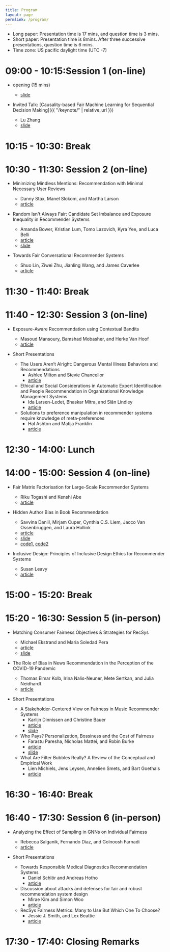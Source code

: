 ```yaml
---
title: Program
layout: page
permlink: /program/
---
```


- Long paper: Presentation time is 17 mins, and question time is 3 mins.
- Short paper: Presentation time is 8mins. After three successive presentations, question time is 6 mins.
- Time zone: US pacific daylight time (UTC -7)

# 09:00 - 10:15:Session 1 (on-line)

*  opening (15 mins)
	* [slide](welcom.pdf)

* Invited Talk: [Causality-based Fair Machine Learning for Sequential Decision Making]({{ "/keynote/" | relative_url }})
	* Lu Zhang
	* [slide](slide-zhang.pdf)

# 10:15 - 10:30: Break

# 10:30 - 11:30: Session 2 (on-line)

* Minimizing Mindless Mentions: Recommendation with Minimal Necessary User Reviews
	* Danny Stax, Manel Slokom, and Martha Larson
	* [article](https://arxiv.org/abs/2208.03242)

* Random Isn't Always Fair: Candidate Set Imbalance and Exposure Inequality in Recommender Systems
	* Amanda Bower, Kristian Lum, Tomo Lazovich, Kyra Yee, and Luca Belli
	* [article](https://arxiv.org/abs/2209.05000)
	* [slide](slide-bower.pdf)

* Towards Fair Conversational Recommender Systems
	* Shuo Lin, Ziwei Zhu, Jianling Wang, and James Caverlee
	* [article](https://arxiv.org/abs/2208.03854)

# 11:30 - 11:40: Break

# 11:40 - 12:30: Session 3 (on-line)

* Exposure-Aware Recommendation using Contextual Bandits
	* Masoud Mansoury, Bamshad Mobasher, and Herke Van Hoof
	* [article](https://arxiv.org/abs/2209.01665)

* Short Presentations
	* The Users Aren’t Alright: Dangerous Mental Illness Behaviors and Recommendations
		* Ashlee Milton and Stevie Chancellor
		* [article](https://arxiv.org/abs/2209.03941)
	* Ethical and Social Considerations in Automatic Expert Identification and People Recommendation in Organizational Knowledge Management Systems
		* Ida Larsen-Ledet, Bhaskar Mitra, and Siân Lindley
		* [article](https://arxiv.org/abs/2209.03819)
	* Solutions to preference manipulation in recommender systems require knowledge of meta-preferences
		* Hal Ashton and Matija Franklin
		* [article](https://arxiv.org/abs/2209.11801)

# 12:30 - 14:00: Lunch

# 14:00 - 15:00: Session 4 (on-line)

* Fair Matrix Factorisation for Large-Scale Recommender Systems
	* Riku Togashi and Kenshi Abe
	* [article](https://arxiv.org/abs/2209.04394)

* Hidden Author Bias in Book Recommendation
	* Savvina Daniil, Mirjam Cuper, Cynthia C.S. Liem, Jacco Van Ossenbruggen, and Laura Hollink
	* [article](https://arxiv.org/abs/2209.00371)
	* [slide](https://docs.google.com/presentation/d/1NBEHZEH8mYv7r88vRN7bG0EfpXpwHvh5llyz6Alnguk/edit?usp=sharing)
	* [code1](https://github.com/SavvinaDaniil/EnrichBookCrossing), [code2](https://github.com/SavvinaDaniil/BiasInRecommendation)

* Inclusive Design: Principles of Inclusive Design Ethics for Recommender Systems
	* Susan Leavy
	* [article](https://drive.google.com/file/d/1Z8cgNJwqHuuWdoFXYmNjJNLf09n0M5RG/view?usp=sharing)

# 15:00 - 15:20: Break

# 15:20 - 16:30: Session 5 (in-person)

* Matching Consumer Fairness Objectives & Strategies for RecSys
	* Michael Ekstrand and Maria Soledad Pera
	* [article](https://arxiv.org/abs/2209.02662)
	* [slide](https://md.ekstrandom.net/pubs/facctrec-matching)

* The Role of Bias in News Recommendation in the Perception of the COVID-19 Pandemic
	* Thomas Elmar Kolb, Irina Nalis-Neuner, Mete Sertkan, and Julia Neidhardt
	* [article](https://arxiv.org/abs/2209.07608)

* Short Presentations
	* A Stakeholder-Centered View on Fairness in Music Recommender Systems
		* Karlijn Dinnissen and Christine Bauer
		* [article](https://arxiv.org/abs/2209.06126)
		* [slide](slide-dinnissen.pdf)
	* Who Pays? Personalization, Bossiness and the Cost of Fairness
		* Farastu Paresha, Nicholas Mattei, and Robin Burke
		* [article](https://arxiv.org/abs/2209.04043)
		* [slide](slide-farastu.pdf)
	* What Are Filter Bubbles Really? A Review of the Conceptual and Empirical Work
		* Lien Michiels, Jens Leysen, Annelien Smets, and Bart Goethals
		* [article](http://adrem.uantwerpen.be//bibrem/pubs/bubbles.pdf)

# 16:30 - 16:40: Break

# 16:40 - 17:30: Session 6 (in-person)

* Analyzing the Effect of Sampling in GNNs on Individual Fairness
	* Rebecca Salganik, Fernando Diaz, and Golnoosh Farnadi
	* [article](https://arxiv.org/abs/2209.03904)

* Short Presentations
	* Towards Responsible Medical Diagnostics Recommendation Systems
		* Daniel Schlör and Andreas Hotho
		* [article](https://arxiv.org/abs/2209.03760)
	* Discussion about attacks and defenses for fair and robust recommendation system design
		* Mirae Kim and Simon Woo
		* [article](https://www.researchgate.net/publication/363432484_Discussion_about_Attacks_and_Defenses_for_Fair_and_Robust_Recommendation_System_Design)
	* RecSys Fairness Metrics: Many to Use But Which One To Choose?
		* Jessie J. Smith, and Lex Beattie
		* [article](https://arxiv.org/abs/2209.04011)

# 17:30 - 17:40: Closing Remarks

